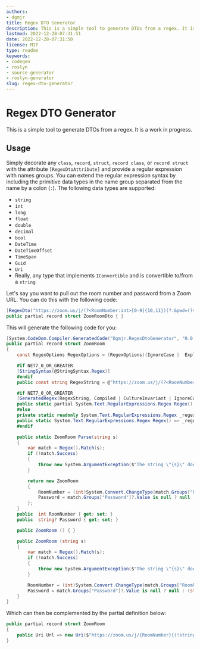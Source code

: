 ```yaml
---
authors:
- dgmjr
title: Regex DTO Generator
description: This is a simple tool to generate DTOs from a regex. It is a work in progress.
lastmod: 2022-12-28-07:31:51
date: 2022-12-28-07:31:50
license: MIT
type: readme
keywords:
- codegen
- roslyn
- source-generator
- roslyn-generator
slug: regex-dto-generator
---
```


# Regex DTO Generator

This is a simple tool to generate DTOs from a regex. It is a work in progress.

## Usage

Simply decorate any `class`, `record`, `struct`, `record class`, or
`record struct` with the attribute `[RegexDtoAttribute]` and provide a regular expression with names groups.  You can extend the regular expression syntax by including the primitive data types in the name group separated from the name by a colon (`:`).  The following data types are supported:

* `string`
* `int`
* `long`
* `float`
* `double`
* `decimal`
* `bool`
* `DateTime`
* `DateTimeOffset`
* `TimeSpan`
* `Guid`
* `Uri`
* Really, any type that implements `IConvertible` and is convertible to/from a `string`

Let's say you want to pull out the room number and password from a Zoom URL.  You can do this with the following code:

```csharp
[RegexDto("https://zoom.us/j/(?<RoomNumber:int>[0-9]{10,11})(?:&pwd=(?<Password:string?>[a-zA-Z0-9]{6,8}))?")]
public partial record struct ZoomRoomDto { }
```

This will generate the following code for you:

```csharp
[System.CodeDom.Compiler.GeneratedCode("Dgmjr.RegexDtoGenerator", "0.0.1.0")]
public partial record struct ZoomRoom
{
    const RegexOptions RegexOptions = (RegexOptions)(IgnoreCase |  ExplicitCapture |  Compiled);

    #if NET7_0_OR_GREATER
    [StringSyntax(@StringSyntax.Regex)]
    #endif
    public const string RegexString = @"https://zoom.us/j/(?<RoomNumber>[0-9]{10,11})(?:&pwd=(?<Password>[a-zA-Z0-9]{6,8}))?";

    #if NET7_0_OR_GREATER
    [GeneratedRegex(RegexString, Compiled | CultureInvariant | IgnoreCase)]
    public static partial System.Text.RegularExpressions.Regex Regex();
    #else
    private static readonly System.Text.RegularExpressions.Regex _regex = new System.Text.RegularExpressions.Regex(RegexString, RegexOptions);
    public static System.Text.RegularExpressions.Regex Regex() => _regex;
    #endif

    public static ZoomRoom Parse(string s)
    {
        var match = Regex().Match(s);
        if (!match.Success)
        {
            throw new System.ArgumentException($"The string \"{s}\" does not match the regular expression \"{RegexString}\".", nameof(s));
        }

        return new ZoomRoom
        {
            RoomNumber = (int)System.Convert.ChangeType(match.Groups["RoomNumber"]?.Value, typeof(int)),
            Password = match.Groups["Password"]?.Value is null ? null : (string?)System.Convert.ChangeType(match.Groups["Password"]?.Value, typeof(string)),
        };
    }
    public  int RoomNumber { get; set; }
    public  string? Password { get; set; }

    public ZoomRoom () { }

    public ZoomRoom (string s)
    {
        var match = Regex().Match(s);
        if (!match.Success)
        {
            throw new System.ArgumentException($"The string \"{s}\" does not match the regular expression \"{RegexString}\".", nameof(s));
        }

        RoomNumber = (int)System.Convert.ChangeType(match.Groups["RoomNumber"]?.Value, typeof(int));
        Password = match.Groups["Password"]?.Value is null ? null : (string?)System.Convert.ChangeType(match.Groups["Password"]?.Value, typeof(string));
    }
}
```

Which can then be complemented by the partial definition below:

```csharp
public partial record struct ZoomRoom
{
    public Uri Url => new Uri($"https://zoom.us/j/{RoomNumber}{(!string.IsNullOrEmpty(Password) ? $"?pwd={Password}" : "")}");
}
```
